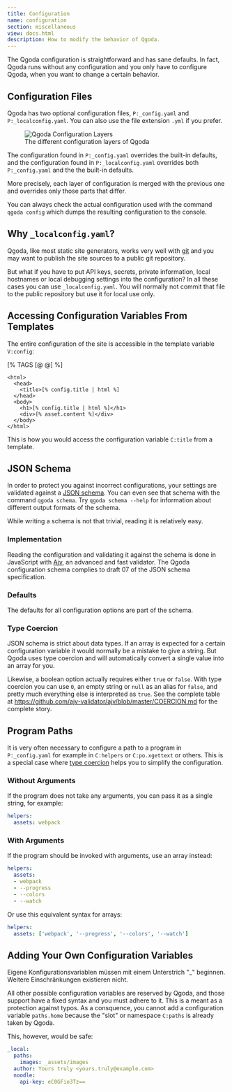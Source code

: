 ```yaml
---
title: Configuration
name: configuration
section: miscellaneous
view: docs.html
description: How to modify the behavior of Qgoda.
---
```

The Qgoda configuration is straightforward and has sane defaults. In fact,
Qgoda runs without any configuration and you only have to configure Qgoda,
when you want to change a certain behavior.

## Configuration Files

Qgoda has two optional configuration files, `P:_config.yaml` and
`P:_localconfig.yaml`. You can also use the file extension `.yml` if you
prefer.

<figure>
  <img src="/images/configuration/configuration-layers.svg"
       alt="Qgoda Configuration Layers">
  <figcaption class="figure-caption text-xs-center">
    The different configuration layers of Qgoda
  </figcaption>
</figure>

The configuration found in `P:_config.yaml` overrides the built-in defaults,
and the configuration found in `P:_localconfig.yaml` overrides both
`P:_config.yaml` and the the built-in defaults.

More precisely, each layer of configuration is merged with the previous one
and overrides only those parts that differ.

You can always check the actual configuration used with the command
`qgoda config` which dumps the resulting configuration to the console.

## Why `_localconfig.yaml`?

Qgoda, like most static site generators, works very well with
[git](https://git-scm.com/) and you may want to publish the site sources
to a public git repository.

But what if you have to put API keys, secrets, private information, local
hostnames or local debugging settings into the configuration? In all these
cases you can use `_localconfig.yaml`. You will normally not commit that
file to the public repository but use it for local use only.

## Accessing Configuration Variables From Templates

The entire configuration of the site is accessible in the template variable
`V:config`:

<!--qgoda-no-xgettext-->
[% TAGS [@ @] %]
```tt2;line-numbers
<html>
  <head>
    <title>[% config.title | html %]
  </head>
  <body>
    <h1>[% config.title | html %]</h1>
    <div>[% asset.content %]</div>
  </body>
</html>
```
<!--/qgoda-no-xgettext-->

This is how you would access the configuration variable `C:title` from a
template.

## JSON Schema

In order to protect you against incorrect configurations, your settings are
validated against a [JSON schema](https://json-schema.org/). You can even
see that schema with the command `qgoda schema`.  Try `qgoda schema --help`
for information about different output formats of the schema.

While writing a schema is not that trivial, reading it is relatively easy.

### Implementation

Reading the configuration and validating it against the schema is done in
JavaScript with [Ajv](https://ajv.js.org/), an advanced and fast validator.
The Qgoda configuration schema complies to draft 07 of the JSON schema
specification.

### Defaults

The defaults for all configuration options are part of the schema.

### Type Coercion

JSON schema is strict about data types. If an array is expected for a certain
configuration variable it would normally be a mistake to give a string.  But
Qgoda uses type coercion and will automatically convert a single value into
an array for you.

Likewise, a boolean option actually requires either `true` or `false`. With
type coercion you can use `0`, an empty string or `null` as an alias for
`false`, and pretty much everything else is interpreted as `true`. See the
complete table at https://github.com/ajv-validator/ajv/blob/master/COERCION.md
for the complete story.

## Program Paths

It is very often necessary to configure a path to a program in `P:_config.yaml`
for example in `C:helpers` or `C:po.xgettext` or others. This is a special
case where [type coercion](#type-coercion) helps you to simplify the
configuration.

### Without Arguments

If the program does not take any arguments, you can pass it as a single
string, for example:

<!--qgoda-no-xgettext-->
```yaml
helpers:
  assets: webpack
```
<!--/qgoda-no-xgettext-->

### With Arguments

If the program should be invoked with arguments, use an array instead:

<!--qgoda-no-xgettext-->
```yaml
helpers:
  assets:
  - webpack
  - --progress
  - --colors
  - --watch
```
<!--/qgoda-no-xgettext-->

Or use this equivalent syntax for arrays:

<!--qgoda-no-xgettext-->
```yaml
helpers:
  assets: ['webpack', '--progress', '--colors', '--watch']
```
<!--/qgoda-no-xgettext-->

## Adding Your Own Configuration Variables

Eigene Konfigurationsvariablen müssen mit einem Unterstrich "&#95;" beginnen.
Weitere Einschränkungen existieren nicht.

All other possible configuration variables are reserved by Qgoda, and those
support have a 
fixed syntax and you must adhere to it. This is a meant as a protection against
typos.  As a consquence, you cannot add a configuration variable `paths.home`
because the "slot" or namespace `C:paths` is already taken by Qgoda.

This, however, would be safe:

<!--qgoda-no-xgettext-->
```yaml
_local:
  paths:
    images: _assets/images
  author: Yours truly <yours.truly@example.com>
  noodle:
    api-key: eC0GFio3Tz==
```
<!--/qgoda-no-xgettext-->
